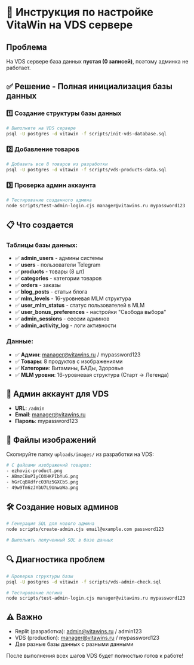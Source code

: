 # 🚀 Инструкция по настройке VitaWin на VDS сервере

## Проблема
На VDS сервере база данных **пустая (0 записей)**, поэтому админка не работает.

## ✅ Решение - Полная инициализация базы данных

### 1️⃣ Создание структуры базы данных
```bash
# Выполните на VDS сервере
psql -U postgres -d vitawin -f scripts/init-vds-database.sql
```

### 2️⃣ Добавление товаров  
```bash
# Добавить все 8 товаров из разработки
psql -U postgres -d vitawin -f scripts/vds-products-data.sql
```

### 3️⃣ Проверка админ аккаунта
```bash
# Тестирование созданного админа
node scripts/test-admin-login.cjs manager@vitawins.ru mypassword123
```

## 📋 Что создается

### Таблицы базы данных:
- ✅ **admin_users** - админы системы
- ✅ **users** - пользователи Telegram
- ✅ **products** - товары (8 шт)
- ✅ **categories** - категории товаров
- ✅ **orders** - заказы
- ✅ **blog_posts** - статьи блога
- ✅ **mlm_levels** - 16-уровневая MLM структура
- ✅ **user_mlm_status** - статус пользователей в MLM
- ✅ **user_bonus_preferences** - настройки "Свобода выбора"
- ✅ **admin_sessions** - сессии админов
- ✅ **admin_activity_log** - логи активности

### Данные:
- ✅ **Админ**: manager@vitawins.ru / mypassword123
- ✅ **Товары**: 8 продуктов с изображениями
- ✅ **Категории**: Витамины, БАДы, Здоровье
- ✅ **MLM уровни**: 16-уровневая структура (Старт → Легенда)

## 🔑 Админ аккаунт для VDS
- **URL**: `/admin`
- **Email**: manager@vitawins.ru
- **Пароль**: mypassword123

## 📁 Файлы изображений
Скопируйте папку `uploads/images/` из разработки на VDS:
```bash
# С файлами изображений товаров:
- ezhovic-product.png
- ABmzCBoPIyCOXHKPIbYuG.png  
- hGrCqBXdfrcO3Rz5GXCbS.png
- 49w9Tm6zJYbU7L9UnwaWa.png
```

## 🛠️ Создание новых админов
```bash
# Генерация SQL для нового админа
node scripts/create-admin.cjs email@example.com password123

# Выполнить полученный SQL в базе данных
```

## 🔍 Диагностика проблем
```bash
# Проверка структуры базы
psql -U postgres -d vitawin -f scripts/vds-admin-check.sql

# Тестирование логина
node scripts/test-admin-login.cjs manager@vitawins.ru mypassword123
```

## ⚠️ Важно
- Replit (разработка): admin@vitawins.ru / admin123
- VDS (production): manager@vitawins.ru / mypassword123
- Две разные базы данных с разными данными

После выполнения всех шагов VDS будет полностью готов к работе!